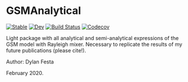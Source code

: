 # GSMAnalytical

[![Stable](https://img.shields.io/badge/docs-stable-blue.svg)](https://dylanfesta.github.io/GSMAnalytical.jl/stable)
[![Dev](https://img.shields.io/badge/docs-dev-blue.svg)](https://dylanfesta.github.io/GSMAnalytical.jl/dev)
[![Build Status](https://travis-ci.com/dylanfesta/GSMAnalytical.jl.svg?branch=master)](https://travis-ci.com/dylanfesta/GSMAnalytical.jl)
[![Codecov](https://codecov.io/gh/dylanfesta/GSMAnalytical.jl/branch/master/graph/badge.svg)](https://codecov.io/gh/dylanfesta/GSMAnalytical.jl)


Light package with all analytical and semi-analytical expressions of the GSM model with Rayleigh mixer. Necessary to replicate the results of my future publications (please cite!).

Author: Dylan Festa

February 2020.
